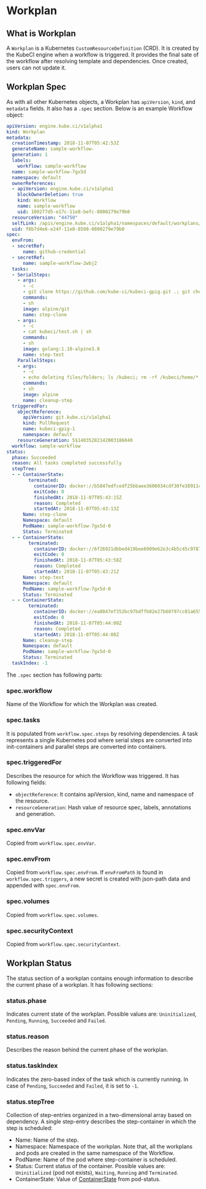# Workplan

## What is Workplan

A `Workplan` is a Kubernetes `CustomResourceDefinition` (CRD). It is created by the KubeCI engine when a workflow is triggered. It provides the final sate of the workflow after resolving template and dependencies. Once created, users can not update it.

## Workplan Spec

As with all other Kubernetes objects, a Workplan has `apiVersion`, `kind`, and `metadata` fields. It also has a `.spec` section. Below is an example Workflow object:

```yaml
apiVersion: engine.kube.ci/v1alpha1
kind: Workplan
metadata:
  creationTimestamp: 2018-11-07T05:42:53Z
  generateName: sample-workflow-
  generation: 1
  labels:
    workflow: sample-workflow
  name: sample-workflow-7gx5d
  namespace: default
  ownerReferences:
  - apiVersion: engine.kube.ci/v1alpha1
    blockOwnerDeletion: true
    kind: Workflow
    name: sample-workflow
    uid: 100277d5-e17c-11e8-befc-0800279e79b0
  resourceVersion: "44750"
  selfLink: /apis/engine.kube.ci/v1alpha1/namespaces/default/workplans/sample-workflow-7gx5d
  uid: f8b7d4e6-e24f-11e8-8508-0800279e79b0
spec:
  envFrom:
  - secretRef:
      name: github-credential
  - secretRef:
      name: sample-workflow-2wbj2
  tasks:
  - SerialSteps:
    - args:
      - -c
      - git clone https://github.com/kube-ci/kubeci-gpig.git .; git checkout $HEAD_SHA
      commands:
      - sh
      image: alpine/git
      name: step-clone
    - args:
      - -c
      - cat kubeci/test.sh | sh
      commands:
      - sh
      image: golang:1.10-alpine3.8
      name: step-test
    ParallelSteps:
    - args:
      - -c
      - echo deleting files/folders; ls /kubeci; rm -rf /kubeci/home/*; rm -rf /kubeci/workspace/*
      commands:
      - sh
      image: alpine
      name: cleanup-step
  triggeredFor:
    objectReference:
      apiVersion: git.kube.ci/v1alpha1
      kind: PullRequest
      name: kubeci-gpig-1
      namespace: default
    resourceGeneration: 5$14035282142003186040
  workflow: sample-workflow
status:
  phase: Succeeded
  reason: All tasks completed successfully
  stepTree:
  - - ContainerState:
        terminated:
          containerID: docker://b5847edfcedf25bbaee3606034cdf30fe38911c108ed3adab594a3f2b6773c0b
          exitCode: 0
          finishedAt: 2018-11-07T05:43:15Z
          reason: Completed
          startedAt: 2018-11-07T05:43:13Z
      Name: step-clone
      Namespace: default
      PodName: sample-workflow-7gx5d-0
      Status: Terminated
  - - ContainerState:
        terminated:
          containerID: docker://6f26921dbbed419bee6909e62e3c4b5c45c978701d746dde77008bb16f3d61de
          exitCode: 0
          finishedAt: 2018-11-07T05:43:58Z
          reason: Completed
          startedAt: 2018-11-07T05:43:21Z
      Name: step-test
      Namespace: default
      PodName: sample-workflow-7gx5d-0
      Status: Terminated
  - - ContainerState:
        terminated:
          containerID: docker://ea8047ef352bc97bdffb02e27b60797cc01a65599755033eb3c1cfce63b303dc
          exitCode: 0
          finishedAt: 2018-11-07T05:44:08Z
          reason: Completed
          startedAt: 2018-11-07T05:44:08Z
      Name: cleanup-step
      Namespace: default
      PodName: sample-workflow-7gx5d-0
      Status: Terminated
  taskIndex: -1
```

The `.spec` section has following parts:

### spec.workflow

Name of the Workflow for which the Workplan was created.

### spec.tasks

It is populated from `workflow.spec.steps` by resolving dependencies. A task represents a single Kubernetes pod where serial steps are converted into init-containers and parallel steps are converted into containers.

### spec.triggeredFor

Describes the resource for which the Workflow was triggered. It has following fields:

- `objectReference`: It contains apiVersion, kind, name and namespace of the resource.
- `resourceGeneration`: Hash value of resource spec, labels, annotations and generation.

### spec.envVar

Copied from `workflow.spec.envVar`.

### spec.envFrom

Copied from `workflow.spec.envFrom`. If `envFromPath` is found in `workflow.spec.triggers`, a new secret is created with json-path data and appended with `spec.envFrom`.

### spec.volumes

Copied from `workflow.spec.volumes`.

### spec.securityContext

Copied from `workflow.spec.securityContext`.

## Workplan Status

The status section of a workplan contains enough information to describe the current phase of a workplan. It has following sections:

### status.phase

Indicates current state of the workplan. Possible values are: `Uninitialized`, `Pending`, `Running`, `Succeeded` and `Failed`.

### status.reason

Describes the reason behind the current phase of the workplan.

### status.taskIndex

Indicates the zero-based index of the task which is currently running. In case of `Pending`, `Succeeded` and `Failed`, it is set to `-1`.

### status.stepTree

Collection of step-entries organized in a two-dimensional array based on dependency. A single step-entry describes the step-container in which the step is scheduled:

- Name: Name of the step.
- Namespace: Namespace of the workplan. Note that, all the workplans and pods are created in the same namespace of the Workflow.
- PodName: Name of the pod where step-container is scheduled.
- Status: Current status of the container. Possible values are: `Uninitialized` (pod not exists), `Waiting`, `Running` and `Terminated`.
- ContainerState: Value of [ContainerState](https://kubernetes.io/docs/reference/generated/kubernetes-api/v1.10/#containerstate-v1-core) from pod-status.
